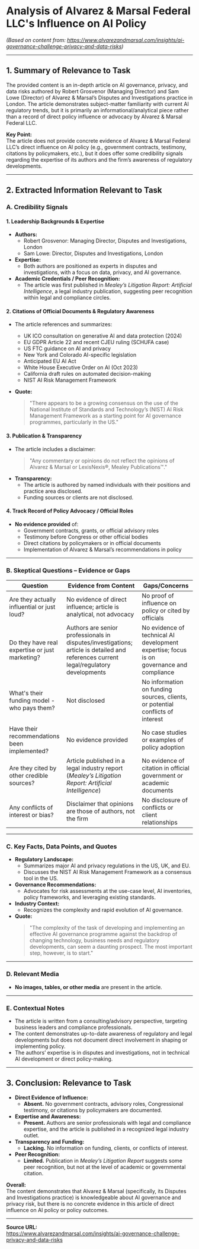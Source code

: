 # Analysis of Alvarez & Marsal Federal LLC's Influence on AI Policy  
*(Based on content from: https://www.alvarezandmarsal.com/insights/ai-governance-challenge-privacy-and-data-risks)*

---

## 1. **Summary of Relevance to Task**

The provided content is an in-depth article on AI governance, privacy, and data risks authored by Robert Grosvenor (Managing Director) and Sam Lowe (Director) of Alvarez & Marsal’s Disputes and Investigations practice in London. The article demonstrates subject-matter familiarity with current AI regulatory trends, but it is primarily an informational/analytical piece rather than a record of direct policy influence or advocacy by Alvarez & Marsal Federal LLC.

**Key Point:**  
The article does not provide concrete evidence of Alvarez & Marsal Federal LLC’s direct influence on AI policy (e.g., government contracts, testimony, citations by policymakers, etc.), but it does offer some credibility signals regarding the expertise of its authors and the firm’s awareness of regulatory developments.

---

## 2. **Extracted Information Relevant to Task**

### A. **Credibility Signals**

#### 1. **Leadership Backgrounds & Expertise**
- **Authors:**  
  - Robert Grosvenor: Managing Director, Disputes and Investigations, London  
  - Sam Lowe: Director, Disputes and Investigations, London
- **Expertise:**  
  - Both authors are positioned as experts in disputes and investigations, with a focus on data, privacy, and AI governance.
- **Academic Credentials / Peer Recognition:**  
  - The article was first published in *Mealey’s Litigation Report: Artificial Intelligence*, a legal industry publication, suggesting peer recognition within legal and compliance circles.

#### 2. **Citations of Official Documents & Regulatory Awareness**
- The article references and summarizes:
  - UK ICO consultation on generative AI and data protection (2024)
  - EU GDPR Article 22 and recent CJEU ruling (SCHUFA case)
  - US FTC guidance on AI and privacy
  - New York and Colorado AI-specific legislation
  - Anticipated EU AI Act
  - White House Executive Order on AI (Oct 2023)
  - California draft rules on automated decision-making
  - NIST AI Risk Management Framework

- **Quote:**  
  > "There appears to be a growing consensus on the use of the National Institute of Standards and Technology’s (NIST) AI Risk Management Framework as a starting point for AI governance programmes, particularly in the US."

#### 3. **Publication & Transparency**
- The article includes a disclaimer:  
  > "Any commentary or opinions do not reflect the opinions of Alvarez & Marsal or LexisNexis®, Mealey Publications™."
- **Transparency:**  
  - The article is authored by named individuals with their positions and practice area disclosed.
  - Funding sources or clients are not disclosed.

#### 4. **Track Record of Policy Advocacy / Official Roles**
- **No evidence provided** of:
  - Government contracts, grants, or official advisory roles
  - Testimony before Congress or other official bodies
  - Direct citations by policymakers or in official documents
  - Implementation of Alvarez & Marsal’s recommendations in policy

---

### B. **Skeptical Questions – Evidence or Gaps**

| Question | Evidence from Content | Gaps/Concerns |
|----------|----------------------|---------------|
| Are they actually influential or just loud? | No evidence of direct influence; article is analytical, not advocacy | No proof of influence on policy or cited by officials |
| Do they have real expertise or just marketing? | Authors are senior professionals in disputes/investigations; article is detailed and references current legal/regulatory developments | No evidence of technical AI development expertise; focus is on governance and compliance |
| What's their funding model - who pays them? | Not disclosed | No information on funding sources, clients, or potential conflicts of interest |
| Have their recommendations been implemented? | No evidence provided | No case studies or examples of policy adoption |
| Are they cited by other credible sources? | Article published in a legal industry report (*Mealey’s Litigation Report: Artificial Intelligence*) | No evidence of citation in official government or academic documents |
| Any conflicts of interest or bias? | Disclaimer that opinions are those of authors, not the firm | No disclosure of conflicts or client relationships |

---

### C. **Key Facts, Data Points, and Quotes**

- **Regulatory Landscape:**  
  - Summarizes major AI and privacy regulations in the US, UK, and EU.
  - Discusses the NIST AI Risk Management Framework as a consensus tool in the US.
- **Governance Recommendations:**  
  - Advocates for risk assessments at the use-case level, AI inventories, policy frameworks, and leveraging existing standards.
- **Industry Context:**  
  - Recognizes the complexity and rapid evolution of AI governance.
- **Quote:**  
  > "The complexity of the task of developing and implementing an effective AI governance programme against the backdrop of changing technology, business needs and regulatory developments, can seem a daunting prospect. The most important step, however, is to start."

---

### D. **Relevant Media**

- **No images, tables, or other media** are present in the article.

---

### E. **Contextual Notes**

- The article is written from a consulting/advisory perspective, targeting business leaders and compliance professionals.
- The content demonstrates up-to-date awareness of regulatory and legal developments but does not document direct involvement in shaping or implementing policy.
- The authors’ expertise is in disputes and investigations, not in technical AI development or direct policy-making.

---

## 3. **Conclusion: Relevance to Task**

- **Direct Evidence of Influence:**  
  - **Absent.** No government contracts, advisory roles, Congressional testimony, or citations by policymakers are documented.
- **Expertise and Awareness:**  
  - **Present.** Authors are senior professionals with legal and compliance expertise, and the article is published in a recognized legal industry outlet.
- **Transparency and Funding:**  
  - **Lacking.** No information on funding, clients, or conflicts of interest.
- **Peer Recognition:**  
  - **Limited.** Publication in *Mealey’s Litigation Report* suggests some peer recognition, but not at the level of academic or governmental citation.

**Overall:**  
The content demonstrates that Alvarez & Marsal (specifically, its Disputes and Investigations practice) is knowledgeable about AI governance and privacy risk, but there is no concrete evidence in this article of direct influence on AI policy or policy outcomes.

---

**Source URL:**  
https://www.alvarezandmarsal.com/insights/ai-governance-challenge-privacy-and-data-risks